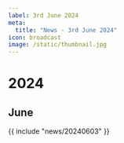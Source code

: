 ```yaml
---
label: 3rd June 2024
meta:
  title: "News - 3rd June 2024"
icon: broadcast
image: /static/thumbnail.jpg
---
```


# 2024
## June

{{ include "news/20240603" }}